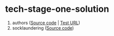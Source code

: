 # tech-stage-one-solution

1. authors (<a href="https://github.com/my-staffmanager-software/dechqint/tree/master/authors">Source code</a> | <a href="https://dechqint.herokuapp.com/">Test URL</a>)
2. socklaundering (<a href="https://github.com/my-staffmanager-software/dechqint/tree/master/socklaundering">Source code</a>)
